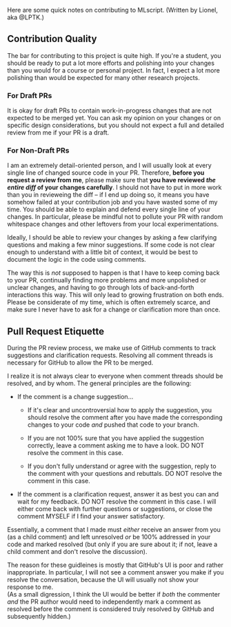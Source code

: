 Here are some quick notes on contributing to MLscript. (Written by Lionel, aka @LPTK.)

## Contribution Quality

The bar for contributing to this project is quite high.
If you're a student, you should be ready to put a lot more efforts and polishing into your changes
than you would for a course or personal project.
In fact, I expect a lot more polishing than would be expected for many other research projects.

### For Draft PRs

It is okay for draft PRs to contain work-in-progress changes that are not expected to be merged yet.
You can ask my opinion on your changes or on specific design considerations,
but you should not expect a full and detailed review from me if your PR is a draft.

### For Non-Draft PRs

I am an extremely detail-oriented person,
and I will usually look at every single line of changed source code in your PR.
Therefore, **before you request a review from me**,
please make sure that **you have reviewed _the entire diff_ of your changes carefully**.
I should not have to put in more work than you in revieweing the diff
– if I end up doing so, it means you have somehow failed at your contribution job and you have wasted some of my time.
You should be able to explain and defend every single line of your changes.
In particular, please be mindful not to pollute your PR with random whitespace changes
and other leftovers from your local experimentations.

Ideally, I should be able to review your changes
by asking a few clarifying questions and making a few minor suggestions.
If some code is not clear enough to understand with a little bit of context,
it would be best to document the logic in the code using comments.

The way this is _not_ supposed to happen is that I have to keep coming back to your PR,
continually finding more problems and more unpolished or unclear changes,
and having to go through lots of back-and-forth interactions this way.
This will only lead to growing frustration on both ends.
Please be considerate of my time, which is often extremely scarce,
and make sure I never have to ask for a change or clarification more than once.

## Pull Request Etiquette

During the PR review process, we make use of GitHub comments to track suggestions
and clarification requests.
Resolving all comment threads is necessary for GitHub to allow the PR to be merged.

I realize it is not always clear to everyone when comment threads should be resolved, and by whom.
The general principles are the following:

 * If the comment is a change suggestion...
 
   * If it's clear and uncontroversial how to apply the suggestion,
     you should resolve the comment after you have made the corresponding changes to your code _and_ pushed that code to your branch.
   
   * If you are not 100% sure that you have applied the suggestion correctly,
     leave a comment asking me to have a look.
     DO NOT resolve the comment in this case.
   
   * If you don't fully understand or agree with the suggestion, reply to the comment with your questions and rebuttals.
     DO NOT resolve the comment in this case.
   
 * If the comment is a clarification request, answer it as best you can and wait for my feedback.
   DO NOT resolve the comment in this case.
   I will either come back with further questions or suggestions, or close the comment MYSELF if I find your answer satisfactory.

Essentially, a comment that I made must _either_ receive an answer from you (as a child comment) and left unresolved
_or_ be 100% addressed in your code and marked resolved (but only if you are sure about it; if not, leave a child comment and don't resolve the discussion).

The reason for these guidleines is mostly that GitHub's UI is poor and rather inappropriate.
In particular, I will not see a comment answer you make if you resolve the conversation,
because the UI will usually not show your response to me.  
(As a small digression, I think the UI would be better if _both_ the commenter _and_ the PR author would need to independently mark a comment as resolved
before the comment is considered truly resolved by GitHub and subsequently hidden.)
